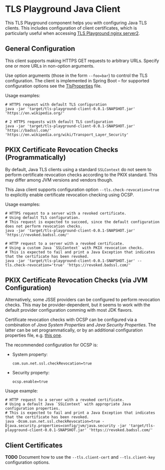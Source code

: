 # TLS Playground Java Client

This TLS Playground component helps you with configuring Java TLS clients. This includes configuration of client certificates, which is particularly useful when accessing [TLS Playground nginx server2](../server-nginx/).



## General Configuration

This client supports making HTTPS GET requests to arbitrary URLs. Specify one or more URLs in non-option arguments.

Use option arguments (those in the form `--foo=bar`) to control the TLS configuration. The client is implemented in Spring Boot – for supported configuration options see the [TlsProperties](src/main/java/com/sap/cx/jester/tlsplayground/client/tls/TlsProperties.java) file.

Usage examples:

```
# HTTPS request with default TLS configuration
java -jar 'target/tls-playground-client-0.0.1-SNAPSHOT.jar' 'https://en.wikipedia.org/' 

# 2 HTTPS requests with default TLS configuration
java -jar 'target/tls-playground-client-0.0.1-SNAPSHOT.jar' 'https://badssl.com/' 'https://en.wikipedia.org/wiki/Transport_Layer_Security'
```



## PKIX Certificate Revocation Checks (Programmatically)

By default, Java TLS clients using a standard `SSLContext` do not seem to perform certificate revocation checks according to the PKIX standard. This may differ among JVM versions and vendors though.

This Java client supports configuration option `--tls.check-revocation=true` to explicitly enable certificate revocation checking using OCSP.

Usage examples:
```
# HTTPS request to a server with a revoked certificate.
# Using default TLS configuration.
# This request is expected to succeed, since the default configuration does not perform revocation checks.
java -jar 'target/tls-playground-client-0.0.1-SNAPSHOT.jar' 'https://revoked.badssl.com/'

# HTTP request to a server with a revoked certificate.
# Using a custom Java `SSLContext` with PKIX revocation checks.
# This is expected to fail and print a Java Exception that indicates that the certificate has been revoked.
java -jar 'target/tls-playground-client-0.0.1-SNAPSHOT.jar' --tls.check-revocation='true' 'https://revoked.badssl.com/'
```



## PKIX Certificate Revocation Checks (via JVM Configuration)

Alternatively, some JSSE providers can be configured to perform revocation checks. This may be provider-dependent, but it seems to work with the default provider configuration comming with most JDK flavors.

Certificate revocation checks with OCSP can be configured via a combination of *Java System Properties* and *Java Security Properties*. The latter can be set programmatically, or by an additional configuration properties file, e.g. [this one](config/jvm/java.security).

The recommended configuration for OCSP is:
* System property:
  ```
  com.sun.net.ssl.checkRevocation=true
  ```
* Security property:
  ```
  ocsp.enable=true
  ```

Usage example:
```
# HTTP request to a server with a revoked certificate.
# Using a default Java `SSLContext` with appropriate Java configuration properties.
# This is expected to fail and print a Java Exception that indicates that the certificate has been revoked.
java -Dcom.sun.net.ssl.checkRevocation=true -Djava.security.properties=config/jvm/java.security -jar 'target/tls-playground-client-0.0.1-SNAPSHOT.jar' 'https://revoked.badssl.com/'
```



## Client Certificates

**TODO** Document how to use the `--tls.client-cert` and `--tls.client-key` configuration options.

